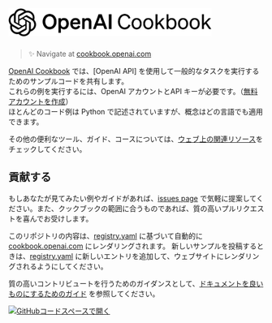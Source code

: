 <a href="https://cookbook.openai.com" target="_blank">
  <picture>
    <source media="(prefers-color-scheme: dark)" srcset="/images/openai-cookbook-white.png" style="max-width: 100%; width: 400px; margin-bottom: 20px">
    <img alt="OpenAI Cookbook Logo" src="/images/openai-cookbook.png" width="400px">
  </picture>
</a>

<h3></h3>

> ✨ Navigate at [cookbook.openai.com](https://cookbook.openai.com)

[OpenAI Cookbook](https://github.com/openai/openai-cookbook) では、[OpenAI API] を使用して一般的なタスクを実行するためのサンプルコードを共有します。  
これらの例を実行するには、OpenAI アカウントとAPI キーが必要です。（[無料アカウントを作成](https://beta.openai.com/signup)）  
ほとんどのコード例は Python で記述されていますが、概念はどの言語でも適用できます。

その他の便利なツール、ガイド、コースについては、[ウェブ上の関連リソース](https://cookbook.openai.com/related_resources)をチェックしてください。

## 貢献する

もしあなたが見てみたい例やガイドがあれば、[issues page](https://github.com/openai/openai-cookbook/issues) で気軽に提案してください。また、クックブックの範囲に合うものであれば、質の高いプルリクエストを喜んでお受けします。

このリポジトリの内容は、[registry.yaml](/registry.yaml) に基づいて自動的に [cookbook.openai.com](https://cookbook.openai.com) にレンダリングされます。
新しいサンプルを投稿するときは、[registry.yaml](/registry.yaml)  に新しいエントリを追加して、ウェブサイトにレンダリングされるようにしてください。

質の高いコントリビュートを行うためのガイダンスとして、[ドキュメントを良いものにするためのガイド](https://cookbook.openai.com/what_makes_documentation_good) を参照してください。

[![GitHubコードスペースで開く](https://github.com/codespaces/badge.svg)](https://github.com/codespaces/new?hide_repo_select=true&ref=main)

